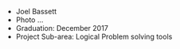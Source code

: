 * Joel Bassett
* Photo ...
* Graduation: December 2017
* Project Sub-area: Logical Problem solving tools
